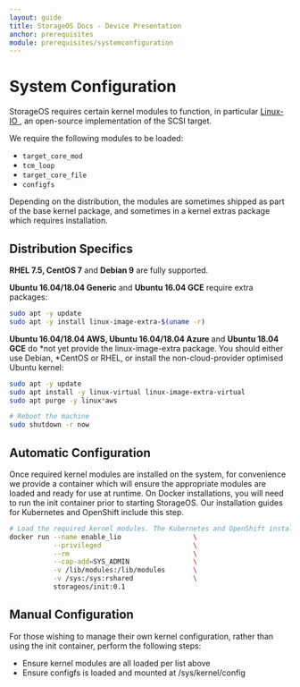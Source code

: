 ```yaml
---
layout: guide
title: StorageOS Docs - Device Presentation
anchor: prerequisites
module: prerequisites/systemconfiguration
---
```


# System Configuration

StorageOS requires certain kernel modules to function, in particular [Linux-IO
](http://linux-iscsi.org/wiki/Main_Page), an open-source implementation of the
SCSI target.

We require the following modules to be loaded:

* `target_core_mod`
* `tcm_loop`
* `target_core_file`
* `configfs`

Depending on the distribution, the modules are sometimes shipped as part of the
base kernel package, and sometimes in a kernel extras package which requires
installation.

## Distribution Specifics
 
**RHEL 7.5, CentOS 7** and **Debian 9** are fully supported.

**Ubuntu 16.04/18.04 Generic** and **Ubuntu 16.04 GCE** require extra packages:

```bash
sudo apt -y update
sudo apt -y install linux-image-extra-$(uname -r)
```

**Ubuntu 16.04/18.04 AWS, Ubuntu 16.04/18.04 Azure** and **Ubuntu 18.04 GCE** do
*not yet provide the linux-image-extra package. You should either use Debian,
*CentOS or RHEL, or install the non-cloud-provider optimised Ubuntu kernel:

```bash
sudo apt -y update
sudo apt install -y linux-virtual linux-image-extra-virtual
sudo apt purge -y linux*aws

# Reboot the machine
sudo shutdown -r now
```

## Automatic Configuration
Once required kernel modules are installed on the system, for convenience we
provide a container which will ensure the appropriate modules are loaded and
ready for use at runtime. On Docker installations, you will need to run the
init container prior to starting StorageOS. Our installation guides for
Kubernetes and OpenShift include this step.

```bash
# Load the required kernel modules. The Kubernetes and OpenShift installations include this step.
docker run --name enable_lio                  \
           --privileged                       \
           --rm                               \
           --cap-add=SYS_ADMIN                \
           -v /lib/modules:/lib/modules       \
           -v /sys:/sys:rshared               \
           storageos/init:0.1
```

## Manual Configuration
For those wishing to manage their own kernel configuration, rather than using
the init container, perform the following steps:

* Ensure kernel modules are all loaded per list above
* Ensure configfs is loaded and mounted at /sys/kernel/config
